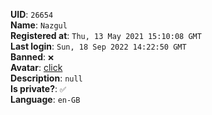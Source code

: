 **UID**: `26654`  
**Name**: `Nazgul`  
**Registered at**: `Thu, 13 May 2021 15:10:08 GMT`  
**Last login**: `Sun, 18 Sep 2022 14:22:50 GMT`  
**Banned**: `❌`  
**Avatar**: [click](/avatars/9f810c80-1685-47e6-9547-51fd55815da7.jpeg)  
**Description**: ```null```  
**Is private?**: `✅`  
**Language**: `en-GB`